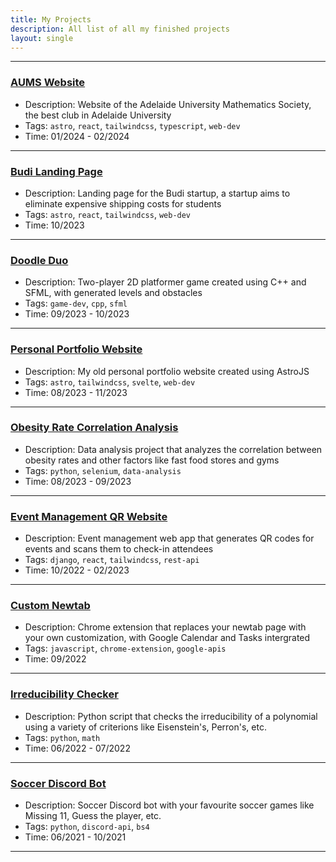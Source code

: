 ```yaml
---
title: My Projects
description: All list of all my finished projects
layout: single
---
```


---

### [AUMS Website](https://github.com/Adelaide-University-Maths-Society/aums.org.au)

- Description: Website of the Adelaide University Mathematics Society, the best club in Adelaide University
- Tags: `astro`, `react`, `tailwindcss`, `typescript`, `web-dev`
- Time: 01/2024 - 02/2024

---

### [Budi Landing Page](https://github.com/Theskrtnerd/budi-landing-page)

- Description: Landing page for the Budi startup, a startup aims to eliminate expensive shipping costs for students
- Tags: `astro`, `react`, `tailwindcss`, `web-dev`
- Time: 10/2023

---

### [Doodle Duo](https://github.com/Theskrtnerd/doodle-duo)

- Description: Two-player 2D platformer game created using C++ and SFML, with generated levels and obstacles
- Tags: `game-dev`, `cpp`, `sfml`
- Time: 09/2023 - 10/2023

---

### [Personal Portfolio Website](https://github.com/Theskrtnerd/portfolio-web)

- Description: My old personal portfolio website created using AstroJS
- Tags: `astro`, `tailwindcss`, `svelte`, `web-dev`
- Time: 08/2023 - 11/2023

---

### [Obesity Rate Correlation Analysis](https://github.com/Theskrtnerd/obesity-rate-analysis)

- Description: Data analysis project that analyzes the correlation between obesity rates and other factors like fast food stores and gyms
- Tags: `python`, `selenium`, `data-analysis`
- Time: 08/2023 - 09/2023

---

### [Event Management QR Website](https://github.com/Theskrtnerd/qr-web-app)

- Description: Event management web app that generates QR codes for events and scans them to check-in attendees
- Tags: `django`, `react`, `tailwindcss`, `rest-api`
- Time: 10/2022 - 02/2023

---

### [Custom Newtab](https://github.com/Theskrtnerd/custom-newtab)

- Description: Chrome extension that replaces your newtab page with your own customization, with Google Calendar and Tasks intergrated
- Tags: `javascript`, `chrome-extension`, `google-apis`
- Time: 09/2022

---

### [Irreducibility Checker](https://github.com/Theskrtnerd/check-irreducible-polynomial)

- Description: Python script that checks the irreducibility of a polynomial using a variety of criterions like Eisenstein's, Perron's, etc.
- Tags: `python`, `math`
- Time: 06/2022 - 07/2022

---

### [Soccer Discord Bot](https://github.com/Theskrtnerd/soccer-discord-bot)

- Description: Soccer Discord bot with your favourite soccer games like Missing 11, Guess the player, etc.
- Tags: `python`, `discord-api`, `bs4`
- Time: 06/2021 - 10/2021

---
